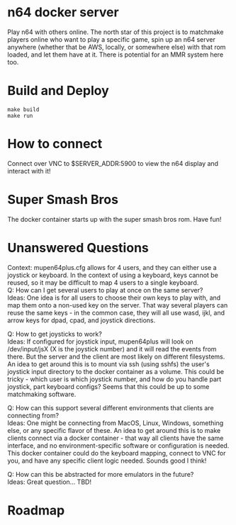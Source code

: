 # n64 docker server

Play n64 with others online. The north star of this project is to matchmake players online who want to play a specific game,
spin up an n64 server anywhere (whether that be AWS, locally, or somewhere else) with that rom loaded,
and let them have at it. There is potential for an MMR system here too.

# Build and Deploy
```
make build
make run
```

# How to connect

Connect over VNC to $SERVER_ADDR:5900 to view the n64 display and interact with it!

# Super Smash Bros

The docker container starts up with the super smash bros rom. Have fun!

# Unanswered Questions

Context: mupen64plus.cfg allows for 4 users, and they can either use a joystick or keyboard. In the context
of using a keyboard, keys cannot be reused, so it may be difficult to map 4 users to a single keyboard.<br>
Q: How can I get several users to play at once on the same server?<br>
Ideas:
One idea is for all users to choose their own keys to play with, and map them onto a non-used key on the
server. That way several players can reuse the same keys - in the common case, they will all use wasd, ijkl, and
arrow keys for dpad, cpad, and joystick directions.

Q: How to get joysticks to work?<br>
Ideas:
If configured for joystick input, mupen64plus will look on /dev/input/jsX (X is the joystick number) and
it will read the events from there. But the server and the client are most likely on different filesystems. An idea to
get around this is to mount via ssh (using sshfs) the user's joystick input directory to the docker container as a volume.
This could be tricky - which user is which joystick number, and how do you handle part joystick, part keyboard configs?
Seems that this could be up to some matchmaking software.

Q: How can this support several different environments that clients are connecting from?<br>
Ideas:
One might be connecting from MacOS, Linux, Windows, something else, or any specific flavor of these.
An idea to get around this is to make clients connect via a docker container - that way all clients have the same interface,
and no environment-specific software or configuration is needed. This docker container could do the keyboard mapping, connect to
VNC for you, and have any specific client logic needed. Sounds good I think!

Q: How can this be abstracted for more emulators in the future?<br>
Ideas: Great question... TBD!

# Roadmap
